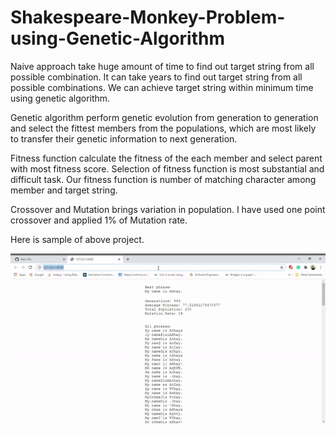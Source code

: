 # Shakespeare-Monkey-Problem-using-Genetic-Algorithm

Naive approach take huge amount of time to find out target string from all possible combination. It can take years to find out target string from all possible combinations. We can achieve target string within minimum time using genetic algorithm.

Genetic algorithm perform genetic evolution from generation to generation and select the fittest members from the populations, which are most likely to transfer their genetic information to next generation.

Fitness function calculate the fitness of the each member and select parent with most fitness score. Selection of fitness function is most substantial and difficult task. Our fitness function is number of matching character among member and target string.

Crossover and Mutation brings variation in population. I have used one point crossover and applied 1% of Mutation rate.

Here is sample of above project.

![](https://github.com/Abhaysardhara/Shakespeare-Monkey-Problem-using-Genetic-Algorithm/blob/main/GA.gif)
